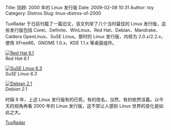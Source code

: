 Title: 回顾: 2000 年的 Linux 发行版
Date: 2009-02-08 10:31
Author: toy
Category: Distros
Slug: linux-distros-of-2000

TuxRadar 于日前刊载了一篇旧文，该文列举了八个当时最佳的 Linux
发行版，这些发行版包括 Corel、Definite、WinLinux、Red
Hat、Debian、Mandrake、Caldera OpenLinux、SuSE Linux。那时的 Linux
发行版，内核为 2.0.x/2.2.x，使用 XFree86、GNOME 1.0.x、KDE 1.1.x
等桌面组件。

[![Red Hat
6.1](http://i.linuxtoy.org/images/2009/02/redhat61-thumb.png)](http://i.linuxtoy.org/images/2009/02/redhat61.png)  
*Red Hat 6.1*

[![SuSE Linux
6.3](http://i.linuxtoy.org/images/2009/02/suselinux63-thumb.png)](http://i.linuxtoy.org/images/2009/02/suselinux63.png)  
*SuSE Linux 6.3*

[![Debian
2.1](http://i.linuxtoy.org/images/2009/02/debian21-thumb.png)](http://i.linuxtoy.org/images/2009/02/debian21.png)  
*Debian 2.1*

时隔 9 年，上述 Linux
发行版有的已死，有的改名，当然，有的依然活着。以今天的视角再看 2000 年的
Linux 发行版，这不禁让人感到 Linux 世界的变化是如此之大。

[TuxRadar](http://www.tuxradar.com/content/archives-best-distros-2000)
